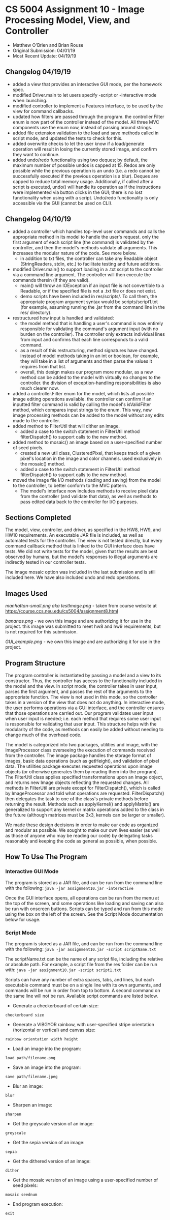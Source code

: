 # CS 5004 Assignment 10 - Image Processing Model, View, and Controller
- Matthew O'Brien and Brian Rouse
- Original Submission: 04/01/19
- Most Recent Update: 04/19/19


## Changelog 04/19/19

* added a view that provides an interactive GUI mode, per the homework spec.
* modified Driver.main to let users specify -script or -interactive mode when launching.
* modified controller to implement a Features interface, to be used by the view for command 
    callbacks.
* updated how filters are passed through the program. the controller.Filter enum is now part of the 
    controller instead of the model.  All three MVC components use the enum now, instead of 
    passing around strings.
* added file extension validation to the load and save methods called in script mode, and updated 
    the tests to check for this.
* added overwrite checks to let the user know if a load/generate operation will result in losing 
    the currently stored image, and confirm they want to continue.
* added undo/redo functionality using two deques; by default, the maximum number of possible 
    undos is capped at 15. Redos are only possible while the previous operation is an undo (i.e. 
    a redo cannot be successfully executed if the previous operation is a blur). Deques are 
    capped to reduce total memory usage. Additionally, if called after a script is executed,
    undo() will handle its operation as if the instructions were implemented via button clicks
    in the GUI; there is no lost functionality when using with a script. Undo/redo functionality 
    is only accessible via the GUI (cannot be used on CLI).

## Changelog 04/10/19

* added a controller which handles top-level user commands and calls the appropriate method 
    in its model to handle the user's request. only the first argument of each script line 
    (the command) is validated by the controller, and then the model's methods validate all 
    arguments. This increases the modular nature of the code. See more below.
    * in addition to txt files, the controller can take any Readable object (StringReaders, stdin, 
    etc.) to facilitate testing and future additions.
* modified Driver.main() to support loading in a .txt script to the controller via a command line 
    argument. The controller will then execute the commands therein (if they are valid).
    * main() will throw an IOException if an input file is not convertible to a Readable, or if the 
    specified file is not a .txt file or does not exist.
    * demo scripts have been included in res/scripts/. To call them, the appropriate program
    argument syntax would be scripts/script1.txt (for example, assuming running the .jar from 
    the command line in the res/ directory).
* restructured how input is handled and validated:
    * the model method that is handling a user's command is now entirely responsible for validating 
    the command's argument input (with no burden on the controller). The controller only extracts 
    individual lines from input and confirms that each line corresponds to a valid command.
    * as a result of this restructuring, method signatures have changed. instead of model methods
    taking in an int or boolean, for example, they will take in a list of arguments and then parse
    the values it requires from that list.
    * overall, this design makes our program more modular, as a new method can be added to the model 
    with virtually no changes to the controller. the division of exception-handling responsibilities 
    is also much clearer now. 
* added a controller.Filter enum for the model, which lists all possible image editing operations 
    available. the controller can confirm if an inputted filter command is valid by calling the 
    model's isValidFilter method, which compares input strings to the enum. This way, new image 
    processing methods can be added to the model without any edits made to the controller.
* added method to FilterUtil that will dither an image.
    * added a case to the switch statement in FilterUtil method filterDispatch() to support 
    calls to the new method.
* added method to mosaic() an image based on a user-specified number of seed pixels.
    * created a new util class, ClusteredPixel, that keeps track of a given pixel's location
    in the image and color channels. used exclusively in the mosaic() method.
    * added a case to the switch statement in FilterUtil method filterDispatch() to support 
    calls to the new method.
* moved the image file I/O methods (loading and saving) from the model to the controller, to better 
    conform to the MVC pattern.
    * The model's interface now includes methods to receive pixel data from the controller 
    (and validate that data), as well as methods to pass edited data back to the controller for I/O 
    purposes.

## Sections Completed

The model, view, controller, and driver, as specified in the HW8, HW9, and HW10 requirements. An 
executable JAR file is included, as well as automated tests for the controller. The view is not 
tested directly, but every command callback method that is linked to the GUI interface does have 
tests. We did not write tests for the model, given that the results are best observed by humans, but 
the model's responses to illegal arguments are indirectly tested in our controller tests.

The image mosaic option was included in the last submission and is still included here. We have also 
included undo and redo operations.

## Images Used

*manhattan-small.png aka testImage.png* - taken from course website at 
https://course.ccs.neu.edu/cs5004/assignment8.html

*bananas.png* - we own this image and are authorizing it for use in the project. this image was 
submitted to meet hw8 and hw9 requirements, but is not required for this submission.

*GUI_example.png* - we own this image and are authorizing it for use in the project.

## Program Structure

The program controller is instantiated by passing a model and a view to its constructor. Thus, the 
controller has access to the functionality included in the model and the view. In script mode, the 
controller takes in user input, parses the first argument, and passes the rest of the arguments to 
the appropriate function.  The view is not used in this mode, so the controller takes in a version 
of the view that does not do anything. In interactive mode, the user performs operations via a GUI 
interface, and the controller ensures that those operations are carried out. Our program validates 
user input when user input is needed; i.e. each method that requires some user input is responsible 
for validating that user input. This structure helps with the modularity of the code, as methods can 
easily be added without needing to change much of the overhead code.

The model is categorized into two packages, utilities and image, with the ImageProcessor class 
overseeing the execution of commands received from the controller. The image package handles 
the storage format of images, basic data operations (such as getHeight), and validation of pixel 
data. The utilities package executes requested operations upon image objects (or otherwise generates 
them by reading them into the program). The FilterUtil class applies specified transformations upon 
an Image object, and returns new Image objects reflecting the requested changes. All methods in 
FilterUtil are private except for FilterDispatch(), which is called by ImageProcessor and told what 
operations are requested. FilterDispatch() then delegates the task to one of the class's private 
methods before returning the result. Methods such as applyKernel() and applyMatrix() are generalized 
to support any kernel or matrix operations added to the class in the future (although matrices must 
be 3x3, kernels can be larger or smaller).

We made these design decisions in order to make our code as organized and modular as possible. We 
sought to make our own lives easier (as well as those of anyone who may be reading our code) by 
delegating tasks reasonably and keeping the code as general as possible, when possible.

## How To Use The Program

### Interactive GUI Mode

The program is stored as a JAR file, and can be run from the command line with the following:
    ```
    java -jar assignment10.jar -interactive
    ```

Once the GUI interface opens, all operations can be run from the menu at the top of the screen, and 
some operations like loading and saving can also be run with onscreen buttons.  Scripts can be typed 
and run from this mode using the box on the left of the screen.  See the Script Mode documentation 
below for usage.

### Script Mode

The program is stored as a JAR file, and can be run from the command line with the following:
    ```
    java -jar assignment10.jar -script scriptName.txt
    ```

The scriptName.txt can be the name of any script file, including the relative or absolute path. For 
example, a script file from the res folder can be run with:
    ```
    java -jar assignment10.jar -script script1.txt 
    ```
    
Scripts can have any number of extra spaces, tabs, and lines, but each executable command must be 
on a single line with its own arguments, and commands will be run in order from top to bottom. 
A second command on the same line will not be run. Available script commands are listed below.

* Generate a checkerboard of certain size:
```
checkerboard size
```

* Generate a VIBGYOR rainbow, with user-specified stripe orientation (horizontal or vertical) 
and canvas size:
```
rainbow orientation width height
```    

* Load an image into the program:
```
load path/filename.png    
```

* Save an image into the program:
```
save path/filename.jpeg
```

* Blur an image:
```
blur
```

* Sharpen an image:
```
sharpen
```

* Get the greyscale version of an image:
```
greyscale
```

* Get the sepia version of an image:
```
sepia
```

* Get the dithered version of an image:
```
dither
```

* Get the mosaic version of an image using a user-specified number of seed pixels:
```
mosaic seednum
```

* End program execution:
```
exit
```
